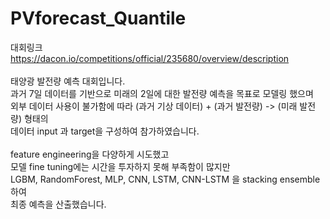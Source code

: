 # PVforecast_Quantile

대회링크<br/>
https://dacon.io/competitions/official/235680/overview/description<br/>
<br/>
태양광 발전량 예측 대회입니다.<br/>
과거 7일 데이터를 기반으로 미래의 2일에 대한 발전량 예측을 목표로 모델링 했으며<br/>
외부 데이터 사용이 불가함에 따라 (과거 기상 데이터) + (과거 발전량) -> (미래 발전량) 형태의<br/>
데이터 input 과 target을 구성하여 참가하였습니다.<br/>
<br/>
feature engineering을 다양하게 시도했고<br/>
모델 fine tuning에는 시간을 투자하지 못해 부족함이 많지만<br/>
LGBM, RandomForest, MLP, CNN, LSTM, CNN-LSTM 을 stacking ensemble 하여<br/>
최종 예측을 산출했습니다.<br/>
